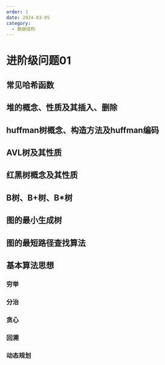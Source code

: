 ```yaml
---
order: 1
date: 2024-03-05
category: 
  - 数据结构
---
```


# 进阶级问题01

## 常见哈希函数

## 堆的概念、性质及其插入、删除

## huffman树概念、构造方法及huffman编码

## AVL树及其性质

## 红黑树概念及其性质

## B树、B+树、B*树

## 图的最小生成树

## 图的最短路径查找算法

## 基本算法思想

### 穷举

### 分治

### 贪心

### 回溯

### 动态规划
